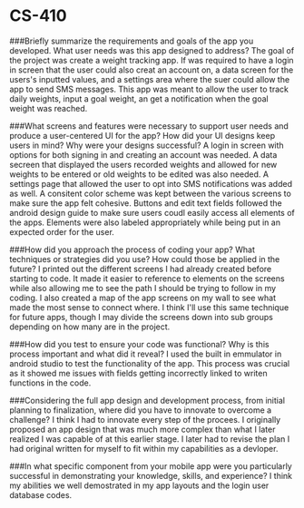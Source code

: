 # CS-410

###Briefly summarize the requirements and goals of the app you developed. What user needs was this app designed to address?
The goal of the project was create a weight tracking app. If was required to have a login in screen that the user could also creat an account on, a data screen for the users's inputted values, and a settings area where the suer could allow the app to send SMS messages. This app was meant to allow the user to track daily weights, input a goal weight, an get a notification when the goal weight was reached.

###What screens and features were necessary to support user needs and produce a user-centered UI for the app? How did your UI designs keep users in mind? Why were your designs successful?
A login in screen with options for both signing in and creating an account was needed. A data secreen that displayed the users recorded weights and allowed for new weights to be entered or old weights to be edited was also needed. A settings page that allowed the user to opt into SMS notifications was added as well. A consitent color scheme was kept between the various screens to make sure the app felt cohesive. Buttons and edit text fields followed the android design guide to make sure users coudl easily access all elements of the apps. Elements were also labeled appropriately while being put in an expected order for the user.

###How did you approach the process of coding your app? What techniques or strategies did you use? How could those be applied in the future?
I printed out the different screens I had already created before starting to code. It made it easier to reference to elements on the screens while also allowing me to see the path I should be trying to follow in my coding. I also created a map of the app screens on my wall to see what made the most sense to connect where. I think I'll use this same technique for future apps, though I may divide the screens down into sub groups depending on how many are in the project.

###How did you test to ensure your code was functional? Why is this process important and what did it reveal?
I used the built in emmulator in android studio to test the functionality of the app. This process was crucial as it showed me issues with fields getting incorrectly linked to writen functions in the code.

###Considering the full app design and development process, from initial planning to finalization, where did you have to innovate to overcome a challenge?
I think I had to innovate every step of the procees. I originally proposed an app design that was much more complex than what I later realized I was capable of at this earlier stage. I later had to revise the plan I had original written for myself to fit within my capabilities as a devloper.

###In what specific component from your mobile app were you particularly successful in demonstrating your knowledge, skills, and experience?
I think my abilities we well demostrated in my app layouts and the login user database codes.
